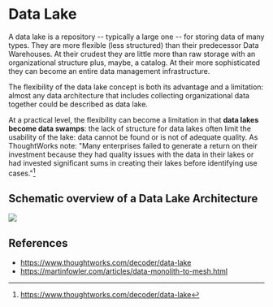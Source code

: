 # Data Lake

A data lake is a repository -- typically a large one -- for storing data of many types. They are more flexible (less structured) than their predecessor Data Warehouses. At their crudest they are little more than raw storage with an organizational structure plus, maybe, a catalog. At their more sophisticated they can become an entire data management infrastructure.

The flexibility of the data lake concept is both its advantage and a limitation: almost any data architecture that includes collecting organizational data together could be described as data lake.

At a practical level, the flexibility can become a limitation in that **data lakes become data swamps**: the lack of structure for data lakes often limit the usability of the lake: data cannot be found or is not of adequate quality. As ThoughtWorks note: "Many enterprises failed to generate a return on their investment because they had quality issues with the data in their lakes or had invested significant sums in creating their lakes before identifying use cases."[^1]

[^1]: https://www.thoughtworks.com/decoder/data-lake

## Schematic overview of a Data Lake Architecture

<img src="https://docs.google.com/drawings/d/e/2PACX-1vThZmi5ok8VNaM03Vj5RQHJRQiZJIkrxaU08vpG_T_kcElFQDCO7bZVO1FJzcpR2X8wfKZVWdWXpLUz/pub?w=1159&amp;h=484">

## References

* https://www.thoughtworks.com/decoder/data-lake
* https://martinfowler.com/articles/data-monolith-to-mesh.html
